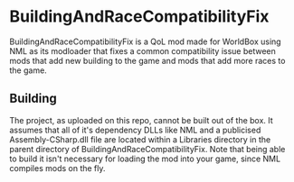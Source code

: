 # BuildingAndRaceCompatibilityFix

BuildingAndRaceCompatibilityFix is a QoL mod made for WorldBox using NML as its modloader that fixes a common compatibility issue between mods that add new building to the game and mods that add more races to the game.

## Building

The project, as uploaded on this repo, cannot be built out of the box. It assumes that all of it's dependency DLLs like NML and a publicised Assembly-CSharp.dll file are located within a Libraries directory in the parent directory of BuildingAndRaceCompatibilityFix.
Note that being able to build it isn't necessary for loading the mod into your game, since NML compiles mods on the fly.
